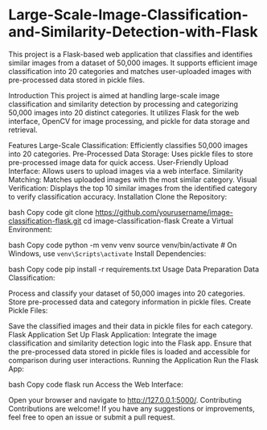 # Large-Scale-Image-Classification-and-Similarity-Detection-with-Flask
This project is a Flask-based web application that classifies and identifies similar images from a dataset of 50,000 images. It supports efficient image classification into 20 categories and matches user-uploaded images with pre-processed data stored in pickle files.

Introduction
This project is aimed at handling large-scale image classification and similarity detection by processing and categorizing 50,000 images into 20 distinct categories. It utilizes Flask for the web interface, OpenCV for image processing, and pickle for data storage and retrieval.

Features
Large-Scale Classification: Efficiently classifies 50,000 images into 20 categories.
Pre-Processed Data Storage: Uses pickle files to store pre-processed image data for quick access.
User-Friendly Upload Interface: Allows users to upload images via a web interface.
Similarity Matching: Matches uploaded images with the most similar category.
Visual Verification: Displays the top 10 similar images from the identified category to verify classification accuracy.
Installation
Clone the Repository:

bash
Copy code
git clone https://github.com/yourusername/image-classification-flask.git
cd image-classification-flask
Create a Virtual Environment:

bash
Copy code
python -m venv venv
source venv/bin/activate   # On Windows, use `venv\Scripts\activate`
Install Dependencies:

bash
Copy code
pip install -r requirements.txt
Usage
Data Preparation
Data Classification:

Process and classify your dataset of 50,000 images into 20 categories.
Store pre-processed data and category information in pickle files.
Create Pickle Files:

Save the classified images and their data in pickle files for each category.
Flask Application
Set Up Flask Application:
Integrate the image classification and similarity detection logic into the Flask app.
Ensure that the pre-processed data stored in pickle files is loaded and accessible for comparison during user interactions.
Running the Application
Run the Flask App:

bash
Copy code
flask run
Access the Web Interface:

Open your browser and navigate to http://127.0.0.1:5000/.
Contributing
Contributions are welcome! If you have any suggestions or improvements, feel free to open an issue or submit a pull request.
